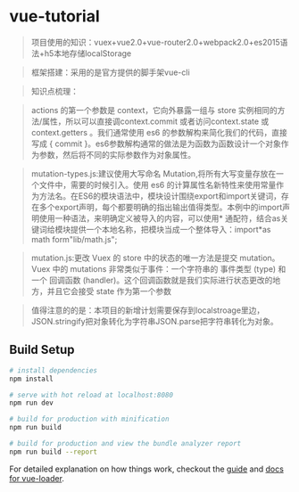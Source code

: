 # vue-tutorial

> 项目使用的知识：vuex+vue2.0+vue-router2.0+webpack2.0+es2015语法+h5本地存储localStorage

> 框架搭建：采用的是官方提供的脚手架vue-cli  

> 知识点梳理：

> actions 的第一个参数是 context，它向外暴露一组与 store 实例相同的方法/属性，所以可以直接调context.commit 或者访问context.state 或context.getters 。我们通常使用 es6 的参数解构来简化我们的代码，直接写成 { commit }。es6参数解构通常的做法是为函数为函数设计一个对象作为参数，然后将不同的实际参数作为对象属性。

> mutation-types.js:建议使用大写命名 Mutation,将所有大写变量存放在一个文件中，需要的时候引入。使用 es6 的计算属性名新特性来使用常量作为方法名。在ES6的模块语法中，模块设计围绕export和import关键词，存在多个export声明，每个都要明确的指出输出值得类型。本例中的import声明使用一种语法，来明确定义被导入的内容，可以使用* 通配符，结合as关键词给模块提供一个本地名称，把模块当成一个整体导入：import*as math form"lib/math.js";

> mutation.js:更改 Vuex 的 store 中的状态的唯一方法是提交 mutation。Vuex 中的 mutations 非常类似于事件：一个字符串的 事件类型 (type) 和 一个 回调函数 (handler)。这个回调函数就是我们实际进行状态更改的地方，并且它会接受 state 作为第一个参数

> 值得注意的的是：本项目的新增计划需要保存到localstroage里边，JSON.stringify把对象转化为字符串JSON.parse把字符串转化为对象。
## Build Setup

``` bash
# install dependencies
npm install

# serve with hot reload at localhost:8080
npm run dev

# build for production with minification
npm run build

# build for production and view the bundle analyzer report
npm run build --report
```

For detailed explanation on how things work, checkout the [guide](http://vuejs-templates.github.io/webpack/) and [docs for vue-loader](http://vuejs.github.io/vue-loader).
